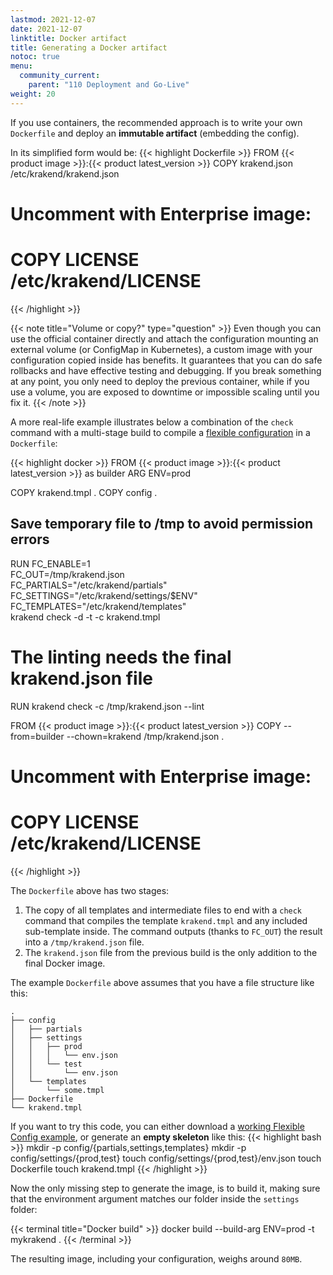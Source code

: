 ```yaml
---
lastmod: 2021-12-07
date: 2021-12-07
linktitle: Docker artifact
title: Generating a Docker artifact
notoc: true
menu:
  community_current:
    parent: "110 Deployment and Go-Live"
weight: 20
---
```

If you use containers, the recommended approach is to write your own `Dockerfile` and deploy an **immutable artifact** (embedding the config).

In its simplified form would be:
{{< highlight Dockerfile >}}
FROM {{< product image >}}:{{< product latest_version >}}
COPY krakend.json /etc/krakend/krakend.json
# Uncomment with Enterprise image:
# COPY LICENSE /etc/krakend/LICENSE
{{< /highlight >}}

{{< note title="Volume or copy?" type="question" >}}
Even though you can use the official container directly and attach the configuration mounting an external volume (or ConfigMap in Kubernetes), a custom image with your configuration copied inside has benefits. It guarantees that you can do safe rollbacks and have effective testing and debugging. If you break something at any point, you only need to deploy the previous container, while if you use a volume, you are exposed to downtime or impossible scaling until you fix it.
{{< /note >}}

A more real-life example illustrates below a combination of the `check` command with a multi-stage build to compile a [flexible configuration](/docs/configuration/flexible-config/) in a `Dockerfile`:

{{< highlight docker >}}
FROM {{< product image >}}:{{< product latest_version >}} as builder
ARG ENV=prod

COPY krakend.tmpl .
COPY config .

## Save temporary file to /tmp to avoid permission errors
RUN FC_ENABLE=1 \
    FC_OUT=/tmp/krakend.json \
    FC_PARTIALS="/etc/krakend/partials" \
    FC_SETTINGS="/etc/krakend/settings/$ENV" \
    FC_TEMPLATES="/etc/krakend/templates" \
    krakend check -d -t -c krakend.tmpl

# The linting needs the final krakend.json file
RUN krakend check -c /tmp/krakend.json --lint

FROM {{< product image >}}:{{< product latest_version >}}
COPY --from=builder --chown=krakend /tmp/krakend.json .
# Uncomment with Enterprise image:
# COPY LICENSE /etc/krakend/LICENSE
{{< /highlight >}}

The `Dockerfile` above has two stages:

1. The copy of all templates and intermediate files to end with a `check` command that compiles the template `krakend.tmpl` and any included sub-template inside. The command outputs (thanks to `FC_OUT`) the result into a `/tmp/krakend.json` file.
2. The `krakend.json` file from the previous build is the only addition to the final Docker image.

The example `Dockerfile` above assumes that you have a file structure like this:

    .
    ├── config
    │   ├── partials
    │   ├── settings
    │   │   ├── prod
    │   │   │   └── env.json
    │   │   └── test
    │   │       └── env.json
    │   └── templates
    │       └── some.tmpl
    ├── Dockerfile
    └── krakend.tmpl

If you want to try this code, you can either download a [working Flexible Config example](https://github.com/krakendio/examples/tree/main/3.flexible-configuration), or generate an **empty skeleton** like this:
{{< highlight bash >}}
mkdir -p config/{partials,settings,templates}
mkdir -p config/settings/{prod,test}
touch config/settings/{prod,test}/env.json
touch Dockerfile
touch krakend.tmpl
{{< /highlight >}}

Now the only missing step to generate the image, is to build it, making sure that the environment argument matches our folder inside the `settings` folder:

{{< terminal title="Docker build" >}}
docker build --build-arg ENV=prod -t mykrakend .
{{< /terminal >}}

The resulting image, including your configuration, weighs around `80MB`.